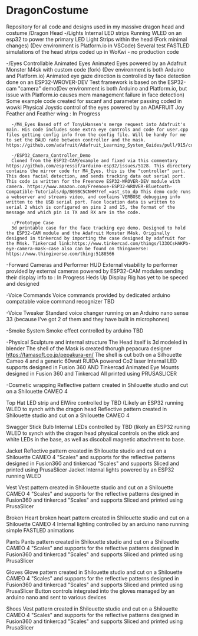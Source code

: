 # DragonCostume 
Repository for all code and designs used in my massive dragon head and costume
/Dragon Head 
  -/Lights Internal LED strips
    Running WLED on an esp32 to power the primary LED Light Strips within the head (Fork minimal changes) (Dev environment is Platform.io in VSCode)
    Several test FASTLED simulations of the head strips coded up in WoKwi - no production code

  -/Eyes Controllable Animated Eyes
    Animated Eyes powered by an Adafruit Monster M4sk with custom code (fork) (Dev environment is both Arduino and Platform.io)
    Animated eye gaze direction is controlled by face detection done on an ESP32-WROVER-DEV Test framework is based on the ESP32-cam "camera" demo(Dev environment is both Arduino and Platform.io, but issue with Platform.io causes mem management failure in face detection)
    Some example code created for sscanf and parameter passing coded in wowki
    Physical Joystic control of the eyes powered by an ADAFRUIT Joy Feather and Feather wing : In Progress

      -/M4_Eyes Based off of TonyLHansen's merge request into Adafruit's main. His code includes some extra eye controls and code for user.cpp files getting config info from the config file. Will be handy for me to set the BAUD rate between controller and the mask. https://github.com/adafruit/Adafruit_Learning_System_Guides/pull/915/commits/2b4827c8276a8fa8b2f16dbccf2c00a39fa4a631
    
      -/ESP32_Camera_Controller_Demo 
      Cloned from the ESP32-CAM/example and fixed via this commentary https://github.com/espressif/arduino-esp32/issues/5128. This directory contains the mirror code for M4_Eyes, this is the "controller" part. This does facial detection, and sends tracking data out serial port. This code is written for the Freenove ESP32-WROVER-DEV module with camera. https://www.amazon.com/Freenove-ESP32-WROVER-Bluetooth-Compatible-Tutorials/dp/B09BC5CNHM?ref_=ast_sto_dp This demo code runs a webserver and streams video, and contains VERBOSE debugging info written to the USB serial port. Face location data is written to serial 2 which is configured on pins 2 and 15, the format of the message and which pin is TX and RX are in the code. 

      -/Prototype Case
      3d printable case for the face tracking eye demo. Designed to hold the ESP32-CAM module and the Adafruit Monster M4sk. Originally designed in tinkercad by importing the case designed by adafruit for the M4sk. Tinkercad link:https://www.tinkercad.com/things/l33OCsHAKPb-eye-camera-mask-case also can be found on thingaverse: https://www.thingiverse.com/thing:5188566
  
  
  -Forward Cameras and Performer HUD
    External visability to performer provided by external cameras powered by ESP32-CAM modules sending their display info to : In Progress
    Heds Up Display Rig has yet to be speced and designed
    
  -Voice Commands
    Voice commands provided by dedicated arduino compatable voice command recognizer TBD
  
  -Voice Tweaker
    Standard voice changer running on an Arduino nano sense 33 (because I've got 2 of them and they have built in microphones)
    
  -Smoke System
    Smoke effect controlled by arduino TBD

  -Physical Sculpture and internal structure
    The Head itself is 3d modeled in blender
    The shell of the Mask is created thorugh pepacura designer https://tamasoft.co.jp/pepakura-en/
    The shell is cut both on a Silhouette Cameo 4 and a generic 60watt RUIDA powered Co2 laser
    Internal LED supports designed in Fusion 360 AND Tinkercad
    Animated Eye Mounts designed in Fusion 360 and Tinkercad
    All printed using PRUSASLICER
    
  -Cosmetic wrapping
    Reflective pattern created in Shilouette studio and cut on a Shilouette CAMEO 4
    
Top Hat
    LED strip and ElWire controlled by TBD (Likely an ESP32 running WLED to synch with the dragon head
    Reflective pattern created in Shilouette studio and cut on a Shilouette CAMEO 4
    
Swagger Stick
    Bulb Internal LEDs controlled by TBD (likely an ESP32 runing WLED to synch with the dragon head
    physical controls on the stick and white LEDs in the base, as well as discoball magnetic attachment to base. 
    
Jacket
    Reflective pattern created in Shilouette studio and cut on a Shilouette CAMEO 4
    "Scales" and supports for the reflective patterns designed in Fusion360 and tinkercad
    "Scales" and supports Sliced and printed using PrusaSlicer
    Jacket Internal lights powered by an ESP32 running WLED
    
Vest
    Vest pattern created in Shilouette studio and cut on a Shilouette CAMEO 4
    "Scales" and supports for the reflective patterns designed in Fusion360 and tinkercad
    "Scales" and supports Sliced and printed using PrusaSlicer
    
Broken Heart
    broken heart pattern created in Shilouette studio and cut on a Shilouette CAMEO 4
    Internal lighting controlled by an arduino nano running simple FASTLED animations
    
Pants
    Pants pattern created in Shilouette studio and cut on a Shilouette CAMEO 4
    "Scales" and supports for the reflective patterns designed in Fusion360 and tinkercad
    "Scales" and supports Sliced and printed using PrusaSlicer

Gloves
    Glove pattern created in Shilouette studio and cut on a Shilouette CAMEO 4
    "Scales" and supports for the reflective patterns designed in Fusion360 and tinkercad
    "Scales" and supports Sliced and printed using PrusaSlicer
    Button controls integrated into the gloves managed by an arduino nano and sent to various devices

Shoes
    Vest pattern created in Shilouette studio and cut on a Shilouette CAMEO 4
    "Scales" and supports for the reflective patterns designed in Fusion360 and tinkercad
    "Scales" and supports Sliced and printed using PrusaSlicer

 

